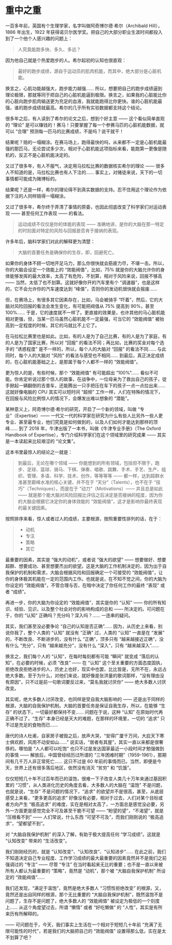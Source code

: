 # 重中之重

一百多年前，英国有个生理学家，名字叫做阿奇博尔德·希尔（Archibald Hill），1886 年出生，1922 年获得诺贝尔医学奖。把自己的大部分职业生涯时间都投入到了一个他个人感兴趣的问题上：

> 人究竟能跑多快、多久、多远？

因为他自己就是个热爱跑步的人。希尔起初的认知也很直观：

> 最好的跑步成绩，源自于运动员的肌肉机能，而其中，绝大部分是心脏机能。

换言之，心肌功能越强大，跑步能力越强…… 所以，想要把自己的跑步成绩逼到理论极限，那就等同于把自己的心脏机能逼到极限。换言之，如果我的心脏能比你的心脏向跑步肌肉输送更为充足的血液，我就能跑得比你更快。谁的心脏机能最强，谁的跑步成绩就最高。希尔的几乎所有实验数据都支持这个结论。

很多年之后，有人读到了希尔的论文之后，想到个好主意 —— 这个看似简单直观的 “理论” 是可以赚钱的！赛马！只要掌握了每一个参赛马匹的心脏机能数据，就可以 “合理” 预测每一匹马的比赛成绩，不是吗？说干就干！

结果呢？赔的一塌糊涂。在赛马场上，跑得最快的吗，从来都不一定是心脏机能最强的那匹马，无论尝试多少次，相对于心脏机能这项指标来看，能跑第一更像是随机的，反正不是心脏机能决定的。

又过了很多年，有人不服气，决定用马拉松比赛的数据核实希尔的理论 —— 很多人不知道的是，马拉松比赛也有人下注的…… 事实上，对赌徒来说，天下的一切事情都可能成为赌博标的。

结果呢？还是一样，希尔的理论得不到真实数据的支持。忍不住用这个理论作为依据下注的人同样赔得一塌糊涂。

又过了很多年，希尔终于弄清了事情的原委，也因此彻底改变了科学家们对运动表现 —— 甚至任何工作表现 —— 的看法。

> 运动成绩不仅仅是你的体能的表现 —— 准确地讲，是你的大脑在那一特定的时刻面对特定的风险与回报是否肯于接纳的表现。

许多年后，脑科学家们对此的解释更为清楚：

> 大脑的首要任务是确保你的生存，即，回避死亡。

如果你的身体不顾一切地开足马力，那么你很快就会筋疲力尽，不堪一击。所以，你的大脑会设定一个效能上的 “效能阀值”，比如，75% 就是你的大脑允许你的身体能够发挥的最大效率，太高了有危险，不划算，相对于风险来说，回报不够高 —— 当然，太低了也不划算。这就好像你开的汽车里有个 “调速器”，也是这样的，它不会允许你的汽车速度达到 “峰值”，否则你的发动机很快就会报废……

但，在赛场上，有很多其它因素存在，比如，马会被骑手 “吓着”，然后，它的大脑对风险回报的看法会发生变化，有可能把阀值从 75% 提高到 90%，甚至 100%…… 于是，它的速度就不一样了。更直接的效果是，也许其他的马心脏机能相对更强，但，当某一匹马虽然心脏机能不一定最强，可当它的 “效能阀值” 被抬高到一定程度的时候，其它的马就比不上它了。

在马拉松比赛里也是如此。比如，有的人是为了自己比赛，有的人是为了家庭，有的人是为了国家比赛，所以对 “回报” 的看法不同；再比如，比赛的奖金对每个选手的 “诱惑程度” 是不一样的，所以，每个人的大脑对 “回报” 的看法不同…… 与此同时，每个人的大脑对 “风险” 的看法与感受也不相同…… 到最后，真正决定成绩的，在心脏机能基础之上，是那属于每个人都不一样的 “效能阀值”。

更为惊人的是，有些时候，那个 “效能阀值” 有可能超出 “100%”…… 看似不可能。你肯定听说过那个惊人的故事，在战争中，一位母亲为了救出自己的孩子，徒手掀起一辆翻倒的吉普车，还能腾出一只手把压在车下的孩子一点一点拉出来…… 这就好像电脑的 CPU 其实可以短时间 “超频” 工作一样，人们在特殊的情况下，在回报与风险比例惊人的情况下，会爆发出难以想象的 “潜能”。

某种意义上，阿奇博尔德·希尔的研究，开启了一个新的领域，叫做 “专业”（Expertise）—— 一代又一代的科学家在研究为什么有些人比另外一些人更专业、甚至最专业，他们究竟是如何做到的，以及人们如何才能达到那样的顶峰…… 到了 2018 年，牛津出版了一本书，叫做《牛津专业手册》（The Oxford Handbook of Expertise），专门介绍科学家们在这个领域里的研究成果 —— 其实是一本读起来比较艰涩的 “论文集”。

这本书里最惊人的结论之一就是：

> 到最后，无论在哪个领域 —— 你能想到的所有领域，包括但不限于，跑步、足球、篮球、骑马、下棋、弹奏、唱歌、跳舞、手术、手艺、生产、组织、管理、多语、科学、技术、创作，等等等等 —— 都一样，达到超群水准甚至巅峰水准的核心关键，并不在于 “天分”（Talents），也不在于 “技巧”（Techniques），而是在于 “动力”（Motivations）—— 并且总是如此 —— 就是那个能大脑对风险回报比评估之后决定是否接纳的程度，因为你的大脑会根据它决定你的身体效能的 “效能阀值”，这才是影响你最终表现的最关键因素。

按照排序来看，惊人或者过人的成绩，主要根源，按照重要性排列的话，在于：

> * 动机
> * 专注
> * 策略
> * 其它

最重要的因素，其实是 “强大的动机”，或者说 “强大的欲望” —— 想要做好、想要超群、想要成功、甚至想要杰出的欲望。这是大脑的工作机制决定的，因为出于自我保护的机制和需求，大脑会根据风险和回报确定一个可接受的 “效能阀值”，让你的身体极其机能在一定的范围内工作。也就是说，在不知不觉之间，你的大脑为你设定的 “效能阀值”，不管合理与否，在暗中决定了你任何工作的最终 “表现” 或者 “成绩”。

再进一步，你的大脑为你设定的 “效能阀值”，其实是你的 “认知” —— 你的所有知识、经验、见识，以及整个社会对你的影响构成的总和 —— 所决定的。可问题在于，你的 “认知” 正确吗？充分吗？深入吗？…… 一连串的疑问。

其实，我们甚至没必要争论 “自己的认知是否正确”…… 因为，从历史上来看，别说你我了，整个人类的 “认知” 就没有 “正确” 过，人类的 “认知” 一直是在 “发展” 的，不断改良、不断进步的，没有什么 “正确”，顶多只有 “越来越接近正确”，没有什么 “充分”，只有 “越来越充分”，没有什么 “深入”，只有 “越来越深入”…… 

换言之，我们每个人的 “认知”，在每时每刻都有可能 “瞬间” 就变成 “落后的认知”，在必要的时候，必须 “改良” —— 在 “认知” 这个至关重要的方面态度固执，拒绝改良拒绝进步的人，历史上也好，现实中也罢，比比皆是，无所不在，永远占绝大多数。至于为什么，对他们来说，就好像是张洪量的歌词那样，“没有理由没有原因”，只不过是前一句歌词要反过来，“莫名我就讨厌你” —— 绝大多数人讨厌改变。

其实呢，绝大多数人讨厌改变，也同样是受自我大脑影响的 —— 还是出于同样的根源，大脑的自我保护机制。大脑的首要任务是保证自我生存，所以，在能够 “生存” 的状态下，一切最好都保持不变…… 问题在于说，这种 “认知” 在原始时代再正确不过了，“生存” 本身已经是天大的难题，在那样的环境里，一切的 “追求” 只不过是充足的食物而已……

唐代的诗人杜甫，自家房子被毁之后，放声大哭，“安得广厦千万间，大庇天下寒士俱欢颜，风雨不动安如山……” 说实话，“居者有其屋”，其实一直以来都是很奢侈的。哪怕是 “人人都可以吃饱” 也只不过是发达国家最近一小段时间才勉强做到的事情 —— 解放后，中国曾经经历过所谓的 “三年困难时期”（1959-1961），那期间有几千万人非正常死亡…… 这只不过是 60 年前的事情而已。当然，即便是今天，世界上还有很多落后地区，依然没有消灭 “贫穷” 和 “饥饿”。

仅仅短短几十年不过百年而已的温饱，很难一下子改变人类几十万年来通过基因积累的 “习惯”，从人类进化历史的角度去看，大多数人的大脑在 “温饱” 不是问题，也就是说，“生存” 不是问题的情况下，“追求” 的欲望并不是很高，甚至，从底层感受上来看，“更多更高的追求” 好像没有必要，相对于过去，人们对某个目标或者方向产生 “极高追求” 的难度，实在是相对太高了，一方面总是感觉没必要，另外一方面更是感觉完全不可及甚至干脆不可望 —— “盼望的望”，“不渴望”，就是 “压根看不到” —— 人们常说，什么东西 “可望不可及”，而我们刚刚说的 “极高追求”，“望都望不到”。

对 “大脑自我保护机制” 的深入了解，有助于极大提高任何 “学习成绩”。这就是 “认知改变” 带来的 “生活改变”。

我们刚刚经历的，就是 “认知改变”、“认知改良”、“认知进步”…… 在此之前，我们不知道决定自己专业程度、工作学习成绩的最大最重要的因素竟然并不是我们之前强调过的 “专注” —— 尽管 “专注” 在当时看起来无比的重要；也不是一直以来被所有人都认为最重要的 “策略”，竟然是 “动机”，那个被 “大脑自我保护机制” 所设定的 “效能阀值”…… 

我们还发现，“满足于温饱”，竟然是绝大多数人 “习惯性拒绝改变” 的根源，又，竟然还是出自同样的根源，那个无比重要的 “大脑自我保护机制”，既然温饱不是问题了，生存不是问题了，绝大多数人的 “效能阀值” 被设定为极低的一个刻度上…… 从这个角度望过去，所谓 “懒惰” 或者 “好吃懒做” 的 “人性”，其实是有所来历有所解释的。

 —— 可问题在于，今天，我们事实上生活在一个相对于短短几十年前 “充满了无限可能性的时代”，若是我们的大脑把自己的 “效能阀值” 设置得那么低，实在是太不划算了吧？



